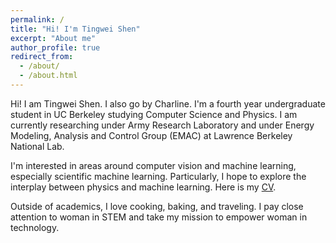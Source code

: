 ```yaml
---
permalink: /
title: "Hi! I'm Tingwei Shen"
excerpt: "About me"
author_profile: true
redirect_from: 
  - /about/
  - /about.html
---
```

Hi! I am Tingwei Shen. I also go by Charline. I'm a fourth year undergraduate student in UC Berkeley studying Computer Science and Physics. I am currently researching under Army Research Laboratory and under Energy Modeling, Analysis and Control Group (EMAC) at Lawrence Berkeley National Lab.

I'm interested in areas around computer vision and machine learning, especially scientific machine learning. Particularly, I hope to explore the interplay between physics and machine learning. Here is my [CV](https://drive.google.com/file/d/1HbRoCy-eJX0xKG-89V4NrIC1EERlU2Yx/view?usp=sharing).

Outside of academics, I love cooking, baking, and traveling. I pay close attention to woman in STEM and take my mission to empower woman in technology.
